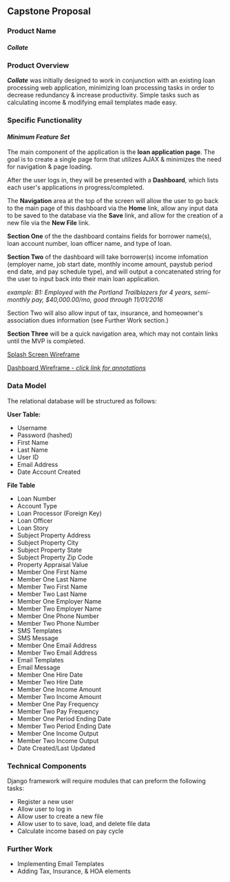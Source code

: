 ## Capstone Proposal

### Product Name

#### **_Collate_**

### Product Overview

**_Collate_** was initially designed to work in conjunction with an existing loan processing web application, minimizing loan processing tasks in order to decrease redundancy & increase productivity.  Simple tasks such as calculating income & modifying email templates made easy.

### Specific Functionality

#### _Minimum Feature Set_

The main component of the application is the **loan application page**.  The goal is to create a single page form that utilizes AJAX & minimizes the need for navigation & page loading. 

After the user logs in, they will be presented with a **Dashboard**, which lists each user's applications in progress/completed. 

The **Navigation** area at the top of the screen will allow the user to go back to the main page of this dashboard via the **Home** link, allow any input data to be saved to the database via the **Save** link, and allow for the creation of a new file via the **New File** link.

**Section One** of the the dashboard contains fields for borrower name(s), loan account number, loan officer name, and type of loan.

**Section Two** of the dashboard will take borrower(s) income infomation (employer name, job start date, monthly income amount, paystub period end date, and pay schedule type), and will output a concatenated string for the user to input back into their main loan application.  

_example: B1: Employed with the Portland Trailblazers for 4 years, semi-monthly pay, $40,000.00/mo, good through 11/01/2016_

Section Two will also allow input of tax, insurance, and homeowner's association dues information (see Further Work section.)

**Section Three** will be a quick navigation area, which may not contain links until the MVP is completed.

[Splash Screen Wireframe](https://wireframe.cc/LHxTck)

[Dashboard Wireframe - _click link for annotations_](https://wireframe.cc/LHxTck)

### Data Model

The relational database will be structured as follows:

**User Table:**

* Username
* Password (hashed)
* First Name
* Last Name
* User ID
* Email Address
* Date Account Created

**File Table**

* Loan Number 
* Account Type
* Loan Processor (Foreign Key)
* Loan Officer
* Loan Story
* Subject Property Address
* Subject Property City
* Subject Property State
* Subject Property Zip Code
* Property Appraisal Value
* Member One First Name
* Member One Last Name
* Member Two First Name
* Member Two Last Name
* Member One Employer Name
* Member Two Employer Name
* Member One Phone Number
* Member Two Phone Number
* SMS Templates
* SMS Message
* Member One Email Address
* Member Two Email Address
* Email Templates
* Email Message
* Member One Hire Date
* Member Two Hire Date
* Member One Income Amount
* Member Two Income Amount
* Member One Pay Frequency
* Member Two Pay Frequency
* Member One Period Ending Date
* Member Two Period Ending Date
* Member One Income Output
* Member Two Income Output
* Date Created/Last Updated

### Technical Components

Django framework will require modules that can preform the following tasks: 

* Register a new user
* Allow user to log in
* Allow user to create a new file
* Allow user to to save, load, and delete file data
* Calculate income based on pay cycle

### Further Work

* Implementing Email Templates
* Adding Tax, Insurance, & HOA elements






















